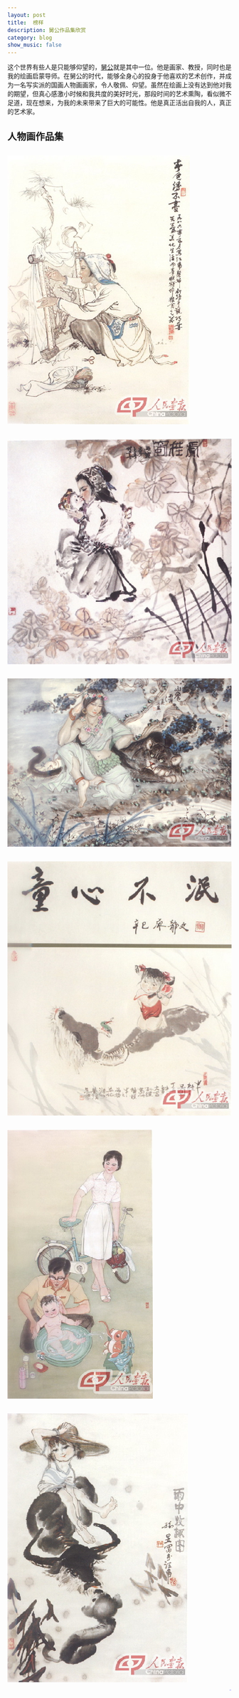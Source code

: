 ```yaml
---
layout: post
title:  榜样
description: 舅公作品集欣赏
category: blog
show_music: false
---
```

这个世界有些人是只能够仰望的，[舅公][1]就是其中一位。他是画家、教授，同时也是我的绘画启蒙导师。在舅公的时代，能够全身心的投身于他喜欢的艺术创作，并成为一名写实派的国画人物画画家，令人敬佩、仰望。虽然在绘画上没有达到他对我的期望，但真心感激小时候和我共度的美好时光，那段时间的艺术熏陶，看似微不足道，现在想来，为我的未来带来了巨大的可能性。他是真正活出自我的人，真正的艺术家。

## 人物画作品集
##  
![人物画1](/images/paintings/T1.jpg)

## 
![人物画2](/images/paintings/T2.jpg)

## 
![人物画3](/images/paintings/T3.jpg)

## 
![人物画4](/images/paintings/T4.jpg)

## 
![人物画5](/images/paintings/T5.jpg)

##  
![人物画6](/images/paintings/T6.jpg)

<div style="color:blue;font-size:1px;" align="right">未完待续...</div>

[HZJun]: http://Nh-touch.github.io/  "HZJun"
[1]: https://baike.baidu.com/item/%E5%AD%99%E6%98%8E%E5%8D%8E/4253271

